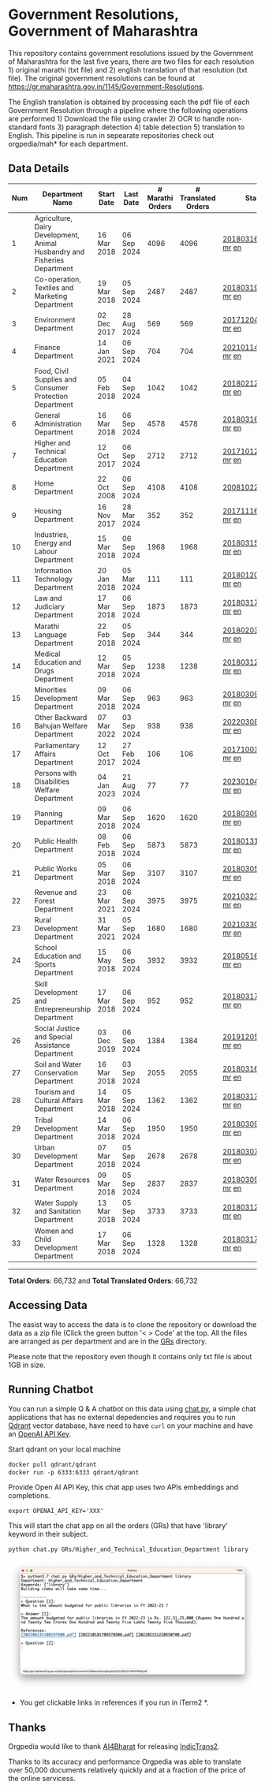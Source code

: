 # Government Resolutions, Government of Maharashtra

This repository contains government resolutions issued by the Government of Maharashtra for the last five years, there are two files for each resolution 1) original marathi (txt file) and 2) english translation of that resolution (txt file). The original government resolutions can be found at https://gr.maharashtra.gov.in/1145/Government-Resolutions.

The English translation is obtained by processing each the pdf file of each Government Resolution through a pipeline where the following operations are performed 1) Download the file using crawler 2) OCR to handle non-standard fonts 3) paragraph detection 4) table  detection 5) translation to English. This pipeline is run in sepearate repositories check out orgpedia/mah* for each department.


## Data Details

| Num | Department Name | Start Date | Last Date | # Marathi Orders | # Translated Orders | Starting Order | Last Order |
| --- | --------------- | ---------- | --------- | ---------------- | ------------------- | -------------- | ---------- |
| 1 | Agriculture, Dairy Development, Animal Husbandry and Fisheries Department | 16 Mar 2018 | 06 Sep 2024 | 4096 | 4096 | [201803161624182101.pdf](https://gr.maharashtra.gov.in/Site/Upload/Government%20Resolutions/English/201803161624182101.pdf) [mr](GRs/Agriculture,_Dairy_Development,_Animal_Husbandry_and_Fisheries_Department/201803161624182101.pdf.mr.txt) [en](GRs/Agriculture,_Dairy_Development,_Animal_Husbandry_and_Fisheries_Department/201803161624182101.pdf.en.txt) | [202409061159389001.pdf](https://gr.maharashtra.gov.in/Site/Upload/Government%20Resolutions/English/202409061159389001...pdf) [mr](GRs/Agriculture,_Dairy_Development,_Animal_Husbandry_and_Fisheries_Department/202409061159389001.pdf.mr.txt) [en](GRs/Agriculture,_Dairy_Development,_Animal_Husbandry_and_Fisheries_Department/202409061159389001.pdf.en.txt) |
| 2 | Co-operation, Textiles and Marketing Department | 19 Mar 2018 | 05 Sep 2024 | 2487 | 2487 | [201803191257576702.pdf](https://gr.maharashtra.gov.in/Site/Upload/Government%20Resolutions/English/201803191257576702.pdf) [mr](GRs/Co-operation,_Textiles_and_Marketing_Department/201803191257576702.pdf.mr.txt) [en](GRs/Co-operation,_Textiles_and_Marketing_Department/201803191257576702.pdf.en.txt) | [202409051528304102.pdf](https://gr.maharashtra.gov.in/Site/Upload/Government%20Resolutions/English/202409051528304102.pdf) [mr](GRs/Co-operation,_Textiles_and_Marketing_Department/202409051528304102.pdf.mr.txt) [en](GRs/Co-operation,_Textiles_and_Marketing_Department/202409051528304102.pdf.en.txt) |
| 3 | Environment Department | 02 Dec 2017 | 28 Aug 2024 | 569 | 569 | [201712041147216904.pdf](https://gr.maharashtra.gov.in/Site/Upload/Government%20Resolutions/English/201712041147216904.pdf) [mr](GRs/Environment_Department/201712041147216904.pdf.mr.txt) [en](GRs/Environment_Department/201712041147216904.pdf.en.txt) | [202408291638051004.pdf](https://gr.maharashtra.gov.in/Site/Upload/Government%20Resolutions/English/202408291638051004.pdf) [mr](GRs/Environment_Department/202408291638051004.pdf.mr.txt) [en](GRs/Environment_Department/202408291638051004.pdf.en.txt) |
| 4 | Finance Department | 14 Jan 2021 | 06 Sep 2024 | 704 | 704 | [202101141237329905.pdf](https://gr.maharashtra.gov.in/Site/Upload/Government%20Resolutions/English/202101141237329905.pdf) [mr](GRs/Finance_Department/202101141237329905.pdf.mr.txt) [en](GRs/Finance_Department/202101141237329905.pdf.en.txt) | [202409061536277305.pdf](https://gr.maharashtra.gov.in/Site/Upload/Government%20Resolutions/English/202409061536277305.pdf) [mr](GRs/Finance_Department/202409061536277305.pdf.mr.txt) [en](GRs/Finance_Department/202409061536277305.pdf.en.txt) |
| 5 | Food, Civil Supplies and Consumer Protection Department | 05 Feb 2018 | 04 Sep 2024 | 1042 | 1042 | [201802121244545806.pdf](https://gr.maharashtra.gov.in/Site/Upload/Government%20Resolutions/English/201802121244545806.pdf) [mr](GRs/Food,_Civil_Supplies_and_Consumer_Protection_Department/201802121244545806.pdf.mr.txt) [en](GRs/Food,_Civil_Supplies_and_Consumer_Protection_Department/201802121244545806.pdf.en.txt) | [202409041809571706.pdf](https://gr.maharashtra.gov.in/Site/Upload/Government%20Resolutions/English/202409041809571706.pdf) [mr](GRs/Food,_Civil_Supplies_and_Consumer_Protection_Department/202409041809571706.pdf.mr.txt) [en](GRs/Food,_Civil_Supplies_and_Consumer_Protection_Department/202409041809571706.pdf.en.txt) |
| 6 | General Administration Department | 16 Mar 2018 | 06 Sep 2024 | 4578 | 4578 | [201803161224022707.pdf](https://gr.maharashtra.gov.in/Site/Upload/Government%20Resolutions/English/201803161224022707.pdf) [mr](GRs/General_Administration_Department/201803161224022707.pdf.mr.txt) [en](GRs/General_Administration_Department/201803161224022707.pdf.en.txt) | [202409061722572907.pdf](https://gr.maharashtra.gov.in/Site/Upload/Government%20Resolutions/English/202409061722572907.pdf) [mr](GRs/General_Administration_Department/202409061722572907.pdf.mr.txt) [en](GRs/General_Administration_Department/202409061722572907.pdf.en.txt) |
| 7 | Higher and Technical Education Department | 12 Oct 2017 | 06 Sep 2024 | 2712 | 2712 | [201710121514029708.pdf](https://gr.maharashtra.gov.in/Site/Upload/Government%20Resolutions/English/201710121514029708.pdf) [mr](GRs/Higher_and_Technical_Education_Department/201710121514029708.pdf.mr.txt) [en](GRs/Higher_and_Technical_Education_Department/201710121514029708.pdf.en.txt) | [202409061043263808.pdf](https://gr.maharashtra.gov.in/Site/Upload/Government%20Resolutions/English/202409061043263808.pdf) [mr](GRs/Higher_and_Technical_Education_Department/202409061043263808.pdf.mr.txt) [en](GRs/Higher_and_Technical_Education_Department/202409061043263808.pdf.en.txt) |
| 8 | Home Department | 22 Oct 2008 | 06 Sep 2024 | 4108 | 4108 | [20081022.pdf](https://gr.maharashtra.gov.in/Site/Upload/Government%20Resolutions/English/20081022.pdf) [mr](GRs/Home_Department/20081022.pdf.mr.txt) [en](GRs/Home_Department/20081022.pdf.en.txt) | [202409061934311129.pdf](https://gr.maharashtra.gov.in/Site/Upload/Government%20Resolutions/English/202409061934311129.pdf) [mr](GRs/Home_Department/202409061934311129.pdf.mr.txt) [en](GRs/Home_Department/202409061934311129.pdf.en.txt) |
| 9 | Housing Department | 16 Nov 2017 | 28 Mar 2024 | 352 | 352 | [201711161447076609.pdf](https://gr.maharashtra.gov.in/Site/Upload/Government%20Resolutions/English/201711161447076609.pdf) [mr](GRs/Housing_Department/201711161447076609.pdf.mr.txt) [en](GRs/Housing_Department/201711161447076609.pdf.en.txt) | [202403281255554909.pdf](https://gr.maharashtra.gov.in/Site/Upload/Government%20Resolutions/English/202403281255554909.pdf) [mr](GRs/Housing_Department/202403281255554909.pdf.mr.txt) [en](GRs/Housing_Department/202403281255554909.pdf.en.txt) |
| 10 | Industries, Energy and Labour Department | 15 Mar 2018 | 06 Sep 2024 | 1968 | 1968 | [201803151204055010.pdf](https://gr.maharashtra.gov.in/Site/Upload/Government%20Resolutions/English/201803151204055010.pdf) [mr](GRs/Industries,_Energy_and_Labour_Department/201803151204055010.pdf.mr.txt) [en](GRs/Industries,_Energy_and_Labour_Department/201803151204055010.pdf.en.txt) | [202409061600431610.pdf](https://gr.maharashtra.gov.in/Site/Upload/Government%20Resolutions/English/202409061600431610.pdf) [mr](GRs/Industries,_Energy_and_Labour_Department/202409061600431610.pdf.mr.txt) [en](GRs/Industries,_Energy_and_Labour_Department/202409061600431610.pdf.en.txt) |
| 11 | Information Technology Department | 20 Jan 2018 | 05 Mar 2024 | 111 | 111 | [201801201843024511.pdf](https://gr.maharashtra.gov.in/Site/Upload/Government%20Resolutions/English/201801201843024511.pdf) [mr](GRs/Information_Technology_Department/201801201843024511.pdf.mr.txt) [en](GRs/Information_Technology_Department/201801201843024511.pdf.en.txt) | [202403051249430211.pdf](https://gr.maharashtra.gov.in/Site/Upload/Government%20Resolutions/English/202403051249430211.pdf) [mr](GRs/Information_Technology_Department/202403051249430211.pdf.mr.txt) [en](GRs/Information_Technology_Department/202403051249430211.pdf.en.txt) |
| 12 | Law and Judiciary Department | 17 Mar 2018 | 06 Sep 2024 | 1873 | 1873 | [201803171129290212.pdf](https://gr.maharashtra.gov.in/Site/Upload/Government%20Resolutions/English/201803171129290212.pdf) [mr](GRs/Law_and_Judiciary_Department/201803171129290212.pdf.mr.txt) [en](GRs/Law_and_Judiciary_Department/201803171129290212.pdf.en.txt) | [202409061555562912.pdf](https://gr.maharashtra.gov.in/Site/Upload/Government%20Resolutions/English/202409061555562912.pdf) [mr](GRs/Law_and_Judiciary_Department/202409061555562912.pdf.mr.txt) [en](GRs/Law_and_Judiciary_Department/202409061555562912.pdf.en.txt) |
| 13 | Marathi Language Department | 22 Feb 2018 | 05 Sep 2024 | 344 | 344 | [201802031549154233.pdf](https://gr.maharashtra.gov.in/Site/Upload/Government%20Resolutions/English/201802031549154233.pdf) [mr](GRs/Marathi_Language_Department/201802031549154233.pdf.mr.txt) [en](GRs/Marathi_Language_Department/201802031549154233.pdf.en.txt) | [202409051235119033.pdf](https://gr.maharashtra.gov.in/Site/Upload/Government%20Resolutions/English/202409051235119033.pdf) [mr](GRs/Marathi_Language_Department/202409051235119033.pdf.mr.txt) [en](GRs/Marathi_Language_Department/202409051235119033.pdf.en.txt) |
| 14 | Medical Education and Drugs Department | 12 Mar 2018 | 05 Sep 2024 | 1238 | 1238 | [201803121137094813.pdf](https://gr.maharashtra.gov.in/Site/Upload/Government%20Resolutions/English/201803121137094813.pdf) [mr](GRs/Medical_Education_and_Drugs_Department/201803121137094813.pdf.mr.txt) [en](GRs/Medical_Education_and_Drugs_Department/201803121137094813.pdf.en.txt) | [202409051827409813.pdf](https://gr.maharashtra.gov.in/Site/Upload/Government%20Resolutions/English/202409051827409813.pdf) [mr](GRs/Medical_Education_and_Drugs_Department/202409051827409813.pdf.mr.txt) [en](GRs/Medical_Education_and_Drugs_Department/202409051827409813.pdf.en.txt) |
| 15 | Minorities Development Department | 09 Mar 2018 | 06 Sep 2024 | 963 | 963 | [201803091218355314.pdf](https://gr.maharashtra.gov.in/Site/Upload/Government%20Resolutions/English/201803091218355314.pdf) [mr](GRs/Minorities_Development_Department/201803091218355314.pdf.mr.txt) [en](GRs/Minorities_Development_Department/201803091218355314.pdf.en.txt) | [202409061545541714.pdf](https://gr.maharashtra.gov.in/Site/Upload/Government%20Resolutions/English/202409061545541714...pdf) [mr](GRs/Minorities_Development_Department/202409061545541714.pdf.mr.txt) [en](GRs/Minorities_Development_Department/202409061545541714.pdf.en.txt) |
| 16 | Other Backward Bahujan Welfare Department | 07 Mar 2022 | 03 Sep 2024 | 938 | 938 | [202203081752439334.pdf](https://gr.maharashtra.gov.in/Site/Upload/Government%20Resolutions/English/202203081752439334.pdf) [mr](GRs/Other_Backward_Bahujan_Welfare_Department/202203081752439334.pdf.mr.txt) [en](GRs/Other_Backward_Bahujan_Welfare_Department/202203081752439334.pdf.en.txt) | [202409051334013034.pdf](https://gr.maharashtra.gov.in/Site/Upload/Government%20Resolutions/English/202409051334013034.pdf) [mr](GRs/Other_Backward_Bahujan_Welfare_Department/202409051334013034.pdf.mr.txt) [en](GRs/Other_Backward_Bahujan_Welfare_Department/202409051334013034.pdf.en.txt) |
| 17 | Parliamentary Affairs Department | 12 Oct 2017 | 27 Feb 2024 | 106 | 106 | [201710031642378615.pdf](https://gr.maharashtra.gov.in/Site/Upload/Government%20Resolutions/English/201710031642378615.pdf) [mr](GRs/Parliamentary_Affairs_Department/201710031642378615.pdf.mr.txt) [en](GRs/Parliamentary_Affairs_Department/201710031642378615.pdf.en.txt) | [202402271500283915.pdf](https://gr.maharashtra.gov.in/Site/Upload/Government%20Resolutions/English/202402271500283915.pdf) [mr](GRs/Parliamentary_Affairs_Department/202402271500283915.pdf.mr.txt) [en](GRs/Parliamentary_Affairs_Department/202402271500283915.pdf.en.txt) |
| 18 | Persons with Disabilities Welfare Department | 04 Jan 2023 | 21 Aug 2024 | 77 | 77 | [202301041906309635.pdf](https://gr.maharashtra.gov.in/Site/Upload/Government%20Resolutions/English/202301041906309635.pdf) [mr](GRs/Persons_with_Disabilities_Welfare_Department/202301041906309635.pdf.mr.txt) [en](GRs/Persons_with_Disabilities_Welfare_Department/202301041906309635.pdf.en.txt) | [202408211521024435.pdf](https://gr.maharashtra.gov.in/Site/Upload/Government%20Resolutions/English/202408211521024435.pdf) [mr](GRs/Persons_with_Disabilities_Welfare_Department/202408211521024435.pdf.mr.txt) [en](GRs/Persons_with_Disabilities_Welfare_Department/202408211521024435.pdf.en.txt) |
| 19 | Planning Department | 09 Mar 2018 | 06 Sep 2024 | 1620 | 1620 | [201803091441032716.pdf](https://gr.maharashtra.gov.in/Site/Upload/Government%20Resolutions/English/201803091441032716.pdf) [mr](GRs/Planning_Department/201803091441032716.pdf.mr.txt) [en](GRs/Planning_Department/201803091441032716.pdf.en.txt) | [202409061651572016.pdf](https://gr.maharashtra.gov.in/Site/Upload/Government%20Resolutions/English/202409061651572016.pdf) [mr](GRs/Planning_Department/202409061651572016.pdf.mr.txt) [en](GRs/Planning_Department/202409061651572016.pdf.en.txt) |
| 20 | Public Health Department | 08 Feb 2018 | 06 Sep 2024 | 5873 | 5873 | [201801311722275417.pdf](https://gr.maharashtra.gov.in/Site/Upload/Government%20Resolutions/English/201801311722275417.pdf) [mr](GRs/Public_Health_Department/201801311722275417.pdf.mr.txt) [en](GRs/Public_Health_Department/201801311722275417.pdf.en.txt) | [202409051057011717.pdf](https://gr.maharashtra.gov.in/Site/Upload/Government%20Resolutions/English/202409051057011717.pdf) [mr](GRs/Public_Health_Department/202409051057011717.pdf.mr.txt) [en](GRs/Public_Health_Department/202409051057011717.pdf.en.txt) |
| 21 | Public Works Department | 05 Mar 2018 | 06 Sep 2024 | 3107 | 3107 | [201803051515468118.pdf](https://gr.maharashtra.gov.in/Site/Upload/Government%20Resolutions/English/201803051515468118.pdf) [mr](GRs/Public_Works_Department/201803051515468118.pdf.mr.txt) [en](GRs/Public_Works_Department/201803051515468118.pdf.en.txt) | [202409061636067518.pdf](https://gr.maharashtra.gov.in/Site/Upload/Government%20Resolutions/English/202409061636067518.pdf) [mr](GRs/Public_Works_Department/202409061636067518.pdf.mr.txt) [en](GRs/Public_Works_Department/202409061636067518.pdf.en.txt) |
| 22 | Revenue and Forest Department | 23 Mar 2021 | 06 Sep 2024 | 3975 | 3975 | [202103231328393119.pdf](https://gr.maharashtra.gov.in/Site/Upload/Government%20Resolutions/English/202103231328393119.pdf) [mr](GRs/Revenue_and_Forest_Department/202103231328393119.pdf.mr.txt) [en](GRs/Revenue_and_Forest_Department/202103231328393119.pdf.en.txt) | [202409061711488719.pdf](https://gr.maharashtra.gov.in/Site/Upload/Government%20Resolutions/English/202409061711488719.pdf) [mr](GRs/Revenue_and_Forest_Department/202409061711488719.pdf.mr.txt) [en](GRs/Revenue_and_Forest_Department/202409061711488719.pdf.en.txt) |
| 23 | Rural Development Department | 31 Mar 2021 | 05 Sep 2024 | 1680 | 1680 | [202103301021181120.pdf](https://gr.maharashtra.gov.in/Site/Upload/Government%20Resolutions/English/202103301021181120.pdf) [mr](GRs/Rural_Development_Department/202103301021181120.pdf.mr.txt) [en](GRs/Rural_Development_Department/202103301021181120.pdf.en.txt) | [202409041044414920.pdf](https://gr.maharashtra.gov.in/Site/Upload/Government%20Resolutions/English/202409041044414920.pdf) [mr](GRs/Rural_Development_Department/202409041044414920.pdf.mr.txt) [en](GRs/Rural_Development_Department/202409041044414920.pdf.en.txt) |
| 24 | School Education and Sports Department | 15 May 2018 | 06 Sep 2024 | 3932 | 3932 | [201805161114241221.pdf](https://gr.maharashtra.gov.in/Site/Upload/Government%20Resolutions/English/201805161114241221.pdf) [mr](GRs/School_Education_and_Sports_Department/201805161114241221.pdf.mr.txt) [en](GRs/School_Education_and_Sports_Department/201805161114241221.pdf.en.txt) | [202409061142338221.pdf](https://gr.maharashtra.gov.in/Site/Upload/Government%20Resolutions/English/202409061142338221.pdf) [mr](GRs/School_Education_and_Sports_Department/202409061142338221.pdf.mr.txt) [en](GRs/School_Education_and_Sports_Department/202409061142338221.pdf.en.txt) |
| 25 | Skill Development and Entrepreneurship Department | 17 Mar 2018 | 06 Sep 2024 | 952 | 952 | [201803171322099003.pdf](https://gr.maharashtra.gov.in/Site/Upload/Government%20Resolutions/English/201803171322099003.pdf) [mr](GRs/Skill_Development_and_Entrepreneurship_Department/201803171322099003.pdf.mr.txt) [en](GRs/Skill_Development_and_Entrepreneurship_Department/201803171322099003.pdf.en.txt) | [202409061240079703.pdf](https://gr.maharashtra.gov.in/Site/Upload/Government%20Resolutions/English/202409061240079703.pdf) [mr](GRs/Skill_Development_and_Entrepreneurship_Department/202409061240079703.pdf.mr.txt) [en](GRs/Skill_Development_and_Entrepreneurship_Department/202409061240079703.pdf.en.txt) |
| 26 | Social Justice and Special Assistance Department | 03 Dec 2019 | 06 Sep 2024 | 1384 | 1384 | [201912051107011622.pdf](https://gr.maharashtra.gov.in/Site/Upload/Government%20Resolutions/English/201912051107011622.pdf) [mr](GRs/Social_Justice_and_Special_Assistance_Department/201912051107011622.pdf.mr.txt) [en](GRs/Social_Justice_and_Special_Assistance_Department/201912051107011622.pdf.en.txt) | [202409061447214222.pdf](https://gr.maharashtra.gov.in/Site/Upload/Government%20Resolutions/English/202409061447214222......pdf) [mr](GRs/Social_Justice_and_Special_Assistance_Department/202409061447214222.pdf.mr.txt) [en](GRs/Social_Justice_and_Special_Assistance_Department/202409061447214222.pdf.en.txt) |
| 27 | Soil and Water Conservation Department | 16 Mar 2018 | 03 Sep 2024 | 2055 | 2055 | [201803161247582426.pdf](https://gr.maharashtra.gov.in/Site/Upload/Government%20Resolutions/English/201803161247582426.pdf) [mr](GRs/Soil_and_Water_Conservation_Department/201803161247582426.pdf.mr.txt) [en](GRs/Soil_and_Water_Conservation_Department/201803161247582426.pdf.en.txt) | [202409031156170726.pdf](https://gr.maharashtra.gov.in/Site/Upload/Government%20Resolutions/English/202409031156170726.pdf) [mr](GRs/Soil_and_Water_Conservation_Department/202409031156170726.pdf.mr.txt) [en](GRs/Soil_and_Water_Conservation_Department/202409031156170726.pdf.en.txt) |
| 28 | Tourism and Cultural Affairs Department | 14 Mar 2018 | 05 Sep 2024 | 1362 | 1362 | [201803131542054523.pdf](https://gr.maharashtra.gov.in/Site/Upload/Government%20Resolutions/English/201803131542054523.pdf) [mr](GRs/Tourism_and_Cultural_Affairs_Department/201803131542054523.pdf.mr.txt) [en](GRs/Tourism_and_Cultural_Affairs_Department/201803131542054523.pdf.en.txt) | [202409051753174323.pdf](https://gr.maharashtra.gov.in/Site/Upload/Government%20Resolutions/English/202409051753174323.pdf) [mr](GRs/Tourism_and_Cultural_Affairs_Department/202409051753174323.pdf.mr.txt) [en](GRs/Tourism_and_Cultural_Affairs_Department/202409051753174323.pdf.en.txt) |
| 29 | Tribal Development Department | 14 Mar 2018 | 06 Sep 2024 | 1950 | 1950 | [201803091105184924.pdf](https://gr.maharashtra.gov.in/Site/Upload/Government%20Resolutions/English/201803091105184924.pdf) [mr](GRs/Tribal_Development_Department/201803091105184924.pdf.mr.txt) [en](GRs/Tribal_Development_Department/201803091105184924.pdf.en.txt) | [202408281736150924.pdf](https://gr.maharashtra.gov.in/Site/Upload/Government%20Resolutions/English/202408281736150924.pdf) [mr](GRs/Tribal_Development_Department/202408281736150924.pdf.mr.txt) [en](GRs/Tribal_Development_Department/202408281736150924.pdf.en.txt) |
| 30 | Urban Development Department | 07 Mar 2018 | 05 Sep 2024 | 2678 | 2678 | [201803071203178325.pdf](https://gr.maharashtra.gov.in/Site/Upload/Government%20Resolutions/English/201803071203178325.pdf) [mr](GRs/Urban_Development_Department/201803071203178325.pdf.mr.txt) [en](GRs/Urban_Development_Department/201803071203178325.pdf.en.txt) | [202409051239059225.pdf](https://gr.maharashtra.gov.in/Site/Upload/Government%20Resolutions/English/202409051239059225.pdf) [mr](GRs/Urban_Development_Department/202409051239059225.pdf.mr.txt) [en](GRs/Urban_Development_Department/202409051239059225.pdf.en.txt) |
| 31 | Water Resources Department | 09 Mar 2018 | 05 Sep 2024 | 2837 | 2837 | [201803091034435527.pdf](https://gr.maharashtra.gov.in/Site/Upload/Government%20Resolutions/English/201803091034435527.pdf) [mr](GRs/Water_Resources_Department/201803091034435527.pdf.mr.txt) [en](GRs/Water_Resources_Department/201803091034435527.pdf.en.txt) | [202409061316564727.pdf](https://gr.maharashtra.gov.in/Site/Upload/Government%20Resolutions/English/202409061316564727.pdf) [mr](GRs/Water_Resources_Department/202409061316564727.pdf.mr.txt) [en](GRs/Water_Resources_Department/202409061316564727.pdf.en.txt) |
| 32 | Water Supply and Sanitation Department | 13 Mar 2018 | 05 Sep 2024 | 3733 | 3733 | [201803121414108428.pdf](https://gr.maharashtra.gov.in/Site/Upload/Government%20Resolutions/English/201803121414108428.pdf) [mr](GRs/Water_Supply_and_Sanitation_Department/201803121414108428.pdf.mr.txt) [en](GRs/Water_Supply_and_Sanitation_Department/201803121414108428.pdf.en.txt) | [202409051132209028.pdf](https://gr.maharashtra.gov.in/Site/Upload/Government%20Resolutions/English/202409051132209028.pdf) [mr](GRs/Water_Supply_and_Sanitation_Department/202409051132209028.pdf.mr.txt) [en](GRs/Water_Supply_and_Sanitation_Department/202409051132209028.pdf.en.txt) |
| 33 | Women and Child Development Department | 17 Mar 2018 | 06 Sep 2024 | 1328 | 1328 | [201803171539444330.pdf](https://gr.maharashtra.gov.in/Site/Upload/Government%20Resolutions/English/201803171539444330.pdf) [mr](GRs/Women_and_Child_Development_Department/201803171539444330.pdf.mr.txt) [en](GRs/Women_and_Child_Development_Department/201803171539444330.pdf.en.txt) | [202409051835559330.pdf](https://gr.maharashtra.gov.in/Site/Upload/Government%20Resolutions/English/202409051835559330.pdf) [mr](GRs/Women_and_Child_Development_Department/202409051835559330.pdf.mr.txt) [en](GRs/Women_and_Child_Development_Department/202409051835559330.pdf.en.txt) |
----------------------------------------------------------------------------------------------------

**Total Orders**: 66,732 and **Total Translated Orders**: 66,732
## Accessing Data

The easist way to access the data is to clone the repository or download the data as a zip file (Click the green button '< > Code' at the top. All the files are arranged as per department and are in the [GRs](GRs) directory.

Please note that the repository even though it contains only txt file is about 1GB in size.

## Running Chatbot

You can run a simple Q & A chatbot on this data using [chat.py](chat.py), a simple chat applications that has no external depedencies and requires you to run [Qdrant](https://qdrant.tech/) vector database, have need to have `curl` on your machine and have an [OpenAI API Key](https://help.openai.com/en/articles/4936850-where-do-i-find-my-secret-api-key).

Start qdrant on your local machine
```shell
docker pull qdrant/qdrant
docker run -p 6333:6333 qdrant/qdrant
```

Provide Open AI API Key, this chat app uses two APIs embeddings and completions.
```shell
export OPENAI_API_KEY='XXX'
```

This will start the chat app on all the orders (GRs) that have 'library' keyword in their subject.

```shell
python chat.py GRs/Higher_and_Technical_Education_Department library
```

![screenshot of running chat.py](screenshot.png)

* You get clickable links in references if you run in iTerm2 *.

## Thanks

Orgpedia would like to thank [AI4Bharat](https://ai4bharat.iitm.ac.in/) for releasing [IndicTrans2](https://github.com/AI4Bharat/IndicTrans2).

Thanks to its accuracy and performance Orgpedia was able to translate over 50,000 documents relatively quickly and at a fraction of the price of the online servicess.











